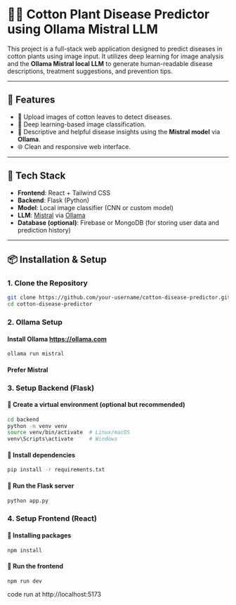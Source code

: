 # 🧠🌱 Cotton Plant Disease Predictor using Ollama Mistral LLM

This project is a full-stack web application designed to predict diseases in cotton plants using image input. It utilizes deep learning for image analysis and the **Ollama Mistral local LLM** to generate human-readable disease descriptions, treatment suggestions, and prevention tips.

---

## 🚀 Features

- 🌿 Upload images of cotton leaves to detect diseases.
- 🤖 Deep learning-based image classification.
- 🧾 Descriptive and helpful disease insights using the **Mistral model** via **Ollama**.
- 🌐 Clean and responsive web interface.

---

## 🧰 Tech Stack

- **Frontend**: React + Tailwind CSS
- **Backend**: Flask (Python)
- **Model**: Local image classifier (CNN or custom model)
- **LLM**: [Mistral](https://ollama.com/library/mistral) via [Ollama](https://ollama.com/)
- **Database (optional)**: Firebase or MongoDB (for storing user data and prediction history)

---

## 📦 Installation & Setup

### 1. Clone the Repository

```bash
git clone https://github.com/your-username/cotton-disease-predictor.git
cd cotton-disease-predictor
```

### 2. Ollama Setup

#### Install Ollama https://ollama.com

```bash
ollama run mistral
```
#### Prefer Mistral



### 3. Setup Backend (Flask)

#### 🔹 Create a virtual environment (optional but recommended)
```bash
cd backend
python -m venv venv
source venv/bin/activate  # Linux/macOS
venv\Scripts\activate     # Windows
```
#### 🔹 Install dependencies
```bash
pip install -r requirements.txt
```

#### 🔹 Run the Flask server
```bash
python app.py
```

### 4. Setup Frontend (React)
#### 🔹 Installing packages
```bash
npm install
```
#### 🔹 Run the frontend
```bash
npm run dev
```

code run at http://localhost:5173

